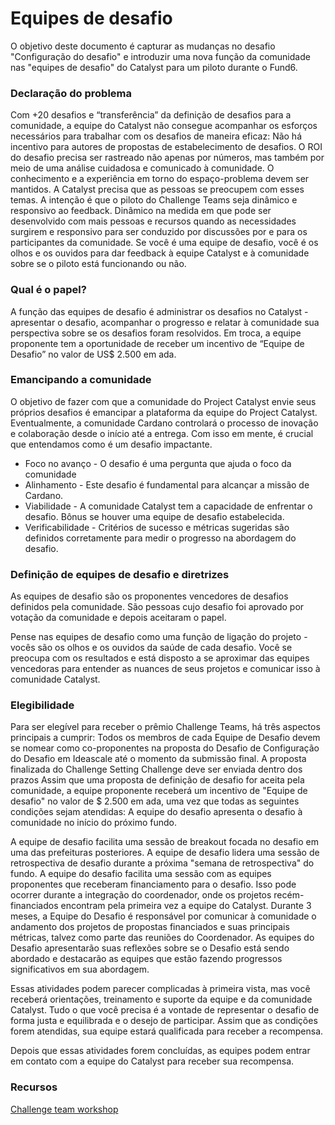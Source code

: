 # Equipes de desafio

O objetivo deste documento é capturar as mudanças no desafio "Configuração do desafio" e introduzir uma nova função da comunidade nas "equipes de desafio" do Catalyst para um piloto durante o Fund6.

### Declaração do problema&#x20;

Com +20 desafios e “transferência” da definição de desafios para a comunidade, a equipe do Catalyst não consegue acompanhar os esforços necessários para trabalhar com os desafios de maneira eficaz: Não há incentivo para autores de propostas de estabelecimento de desafios. O ROI do desafio precisa ser rastreado não apenas por números, mas também por meio de uma análise cuidadosa e comunicado à comunidade. O conhecimento e a experiência em torno do espaço-problema devem ser mantidos. A Catalyst precisa que as pessoas se preocupem com esses temas. A intenção é que o piloto do Challenge Teams seja dinâmico e responsivo ao feedback. Dinâmico na medida em que pode ser desenvolvido com mais pessoas e recursos quando as necessidades surgirem e responsivo para ser conduzido por discussões por e para os participantes da comunidade. Se você é uma equipe de desafio, você é os olhos e os ouvidos para dar feedback à equipe Catalyst e à comunidade sobre se o piloto está funcionando ou não.

### Qual é o papel?&#x20;

A função das equipes de desafio é administrar os desafios no Catalyst - apresentar o desafio, acompanhar o progresso e relatar à comunidade sua perspectiva sobre se os desafios foram resolvidos. Em troca, a equipe proponente tem a oportunidade de receber um incentivo de “Equipe de Desafio” no valor de US$ 2.500 em ada.

### Emancipando a comunidade&#x20;

O objetivo de fazer com que a comunidade do Project Catalyst envie seus próprios desafios é emancipar a plataforma da equipe do Project Catalyst. Eventualmente, a comunidade Cardano controlará o processo de inovação e colaboração desde o início até a entrega. Com isso em mente, é crucial que entendamos como é um desafio impactante.

* Foco no avanço - O desafio é uma pergunta que ajuda o foco da comunidade&#x20;
* Alinhamento - Este desafio é fundamental para alcançar a missão de Cardano.&#x20;
* Viabilidade - A comunidade Catalyst tem a capacidade de enfrentar o desafio. Bônus se houver uma equipe de desafio estabelecida.&#x20;
* Verificabilidade - Critérios de sucesso e métricas sugeridas são definidos corretamente para medir o progresso na abordagem do desafio.

### Definição de equipes de desafio e diretrizes&#x20;

As equipes de desafio são os proponentes vencedores de desafios definidos pela comunidade. São pessoas cujo desafio foi aprovado por votação da comunidade e depois aceitaram o papel.

Pense nas equipes de desafio como uma função de ligação do projeto - vocês são os olhos e os ouvidos da saúde de cada desafio. Você se preocupa com os resultados e está disposto a se aproximar das equipes vencedoras para entender as nuances de seus projetos e comunicar isso à comunidade Catalyst.

### Elegibilidade

Para ser elegível para receber o prêmio Challenge Teams, há três aspectos principais a cumprir: Todos os membros de cada Equipe de Desafio devem se nomear como co-proponentes na proposta do Desafio de Configuração do Desafio em Ideascale até o momento da submissão final. A proposta finalizada do Challenge Setting Challenge deve ser enviada dentro dos prazos Assim que uma proposta de definição de desafio for aceita pela comunidade, a equipe proponente receberá um incentivo de "Equipe de desafio" no valor de $ 2.500 em ada, uma vez que todas as seguintes condições sejam atendidas: A equipe do desafio apresenta o desafio à comunidade no início do próximo fundo.&#x20;

A equipe de desafio facilita uma sessão de breakout focada no desafio em uma das prefeituras posteriores. A equipe de desafio lidera uma sessão de retrospectiva de desafio durante a próxima "semana de retrospectiva" do fundo. A equipe do desafio facilita uma sessão com as equipes proponentes que receberam financiamento para o desafio. Isso pode ocorrer durante a integração do coordenador, onde os projetos recém-financiados encontram pela primeira vez a equipe do Catalyst. Durante 3 meses, a Equipe do Desafio é responsável por comunicar à comunidade o andamento dos projetos de propostas financiados e suas principais métricas, talvez como parte das reuniões do Coordenador. As equipes do Desafio apresentarão suas reflexões sobre se o Desafio está sendo abordado e destacarão as equipes que estão fazendo progressos significativos em sua abordagem.

Essas atividades podem parecer complicadas à primeira vista, mas você receberá orientações, treinamento e suporte da equipe e da comunidade Catalyst. Tudo o que você precisa é a vontade de representar o desafio de forma justa e equilibrada e o desejo de participar. Assim que as condições forem atendidas, sua equipe estará qualificada para receber a recompensa.

Depois que essas atividades forem concluídas, as equipes podem entrar em contato com a equipe do Catalyst para receber sua recompensa.

### Recursos

[Challenge team workshop](https://docs.google.com/presentation/d/1E2w7b4ED-UFFLZ7GZx9GYI8\_TTeNhJAxv\_VDIEDKCTI/edit#slide=id.gfd11f70861\_0\_11068)
